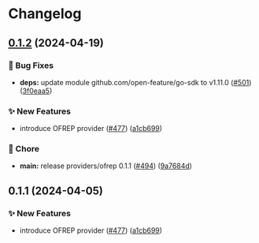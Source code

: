 # Changelog

## [0.1.2](https://github.com/Kavindu-Dodan/go-sdk-contrib/compare/providers/ofrep-v0.1.1...providers/ofrep/v0.1.2) (2024-04-19)


### 🐛 Bug Fixes

* **deps:** update module github.com/open-feature/go-sdk to v1.11.0 ([#501](https://github.com/Kavindu-Dodan/go-sdk-contrib/issues/501)) ([3f0eaa5](https://github.com/Kavindu-Dodan/go-sdk-contrib/commit/3f0eaa575500baa663dc24dbfc6cf8214565471f))


### ✨ New Features

* introduce OFREP provider   ([#477](https://github.com/Kavindu-Dodan/go-sdk-contrib/issues/477)) ([a1cb699](https://github.com/Kavindu-Dodan/go-sdk-contrib/commit/a1cb699d4903502797a1184b79372b45ac1ef0b2))


### 🧹 Chore

* **main:** release providers/ofrep 0.1.1 ([#494](https://github.com/Kavindu-Dodan/go-sdk-contrib/issues/494)) ([9a7684d](https://github.com/Kavindu-Dodan/go-sdk-contrib/commit/9a7684dccef7af3049ee60d976447a499a450c92))

## 0.1.1 (2024-04-05)


### ✨ New Features

* introduce OFREP provider   ([#477](https://github.com/open-feature/go-sdk-contrib/issues/477)) ([a1cb699](https://github.com/open-feature/go-sdk-contrib/commit/a1cb699d4903502797a1184b79372b45ac1ef0b2))
